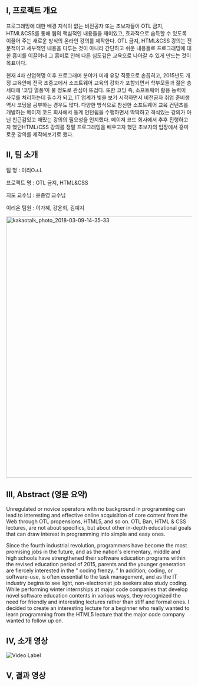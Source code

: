 ##  I, 프로젝트 개요

프로그래밍에 대한 배경 지식이 없는 비전공자 또는 초보자들이 OTL 금지, HTML&CSS를 통해 웹의 핵심적인 내용들을 재미있고, 효과적으로 습득할 수 있도록 이끌어 주는 새로운 방식의 온라인 강의를 제작한다.  OTL 금지, HTML&CSS 강의는 전문적이고 세부적인 내용을 다루는 것이 아니라 간단하고 쉬운 내용들로 프로그래밍에 대한 흥미를 이끌어내 그 흥미로 인해 다른 심도깊은 교육으로 나아갈 수 있게 만드는 것이 목표이다. 

현재 4차 산업혁명 이후 프로그래머 분야가 미래 유망 직종으로 손꼽히고,  2015년도 개정 교육안에 전국 초중고에서 소프트웨어 교육의 강화가 포함되면서 학부모들과 젊은 층 세대에 ‘코딩 열풍’이 불 정도로 관심이 뜨겁다. 또한 코딩 즉, 소프트웨어 활용 능력이 사무를 처리하는데 필수가 되고, IT 업계가 빛을 보기 시작하면서 비전공자 취업 준비생 역시 코딩을 공부하는 경우도 많다. 다양한 방식으로 참신한 소프트웨어 교육 컨텐츠를 개발하는 메이저 코드 회사에서 동계 인턴쉽을 수행하면서 딱딱하고 격식있는 강의가 아닌 친근감있고 재밌는 강의의 필요성을 인지했다. 메이저 코드 회사에서 추후 진행하고자 했던HTML/CSS 강의를 정말 프로그래밍을 배우고자 했던 초보자의 입장에서 흥미로운 강의를 제작해보기로 했다.

##  II, 팀 소개       
팀 명 : 이리OㅗL

프로젝트 명 : OTL 금지, HTML&CSS 

지도 교수님 : 윤종영 교수님

이리온 팀원 : 이가혜, 강윤희, 김예지

<img width="709" alt="kakaotalk_photo_2018-03-09-14-35-33" src="https://user-images.githubusercontent.com/22758640/37192141-25e33f94-23a7-11e8-8e2b-59364df6a350.png">

##  III, Abstract (영문 요약) 

Unregulated or novice operators with no background in programming can lead to interesting and effective online acquisition of core content from the Web through OTL propensions, HTML5, and so on. OTL Ban, HTML & CSS lectures, are not about specifics, but about other in-depth educational goals that can draw interest in programming into simple and easy ones.

Since the fourth industrial revolution, programmers have become the most promising jobs in the future, and as the nation's elementary, middle and high schools have strengthened their software education programs within the revised education period of 2015, parents and the younger generation are fiercely interested in the " coding frenzy. " In addition, coding, or software-use, is often essential to the task management, and as the IT industry begins to see light, non-electronist job seekers also study coding. While performing winter internships at major code companies that develop novel software education contents in various ways, they recognized the need for friendly and interesting lectures rather than stiff and formal ones. I decided to create an interesting lecture for a beginner who really wanted to learn programming from the HTML5 lecture that the major code company wanted to follow up on.

##   IV, 소개 영상


![Video Label](https://www.youtube.com/watch?v=B5bB6jgIZnQ) 

##   V, 결과 영상


